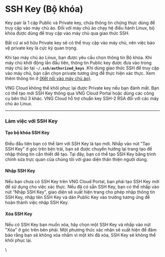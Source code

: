 # SSH Key (Bộ khóa)

Key pair là 1 cặp Public và Private key, chứa thông tin chứng thực dùng để truy cập vào máy chủ ảo. Đối với máy chủ ảo chạy hệ điều hành Linux, bộ khóa được dùng để truy cập vào máy chủ qua giao thức SSH.

Bất cứ ai sở hữu Private key sẽ có thể truy cập vào máy chủ, nên việc bảo vệ private key là cực kỳ quan trọng.

Khi tạo máy chủ ảo Linux, bạn được yêu cầu chọn thông tin Bộ khóa. Khi máy chủ khởi động lần đầu tiên, thông tin Public key được đưa vào trong máy chủ ảo tại `~`**`/.ssh/authorized_keys`** .Khi dùng giao thức SSH để truy cập vào máy chủ, bạn cần chọn private tương ứng để thực hiện xác thực. Xem thêm thông tin ở [{](https://docs.vngcloud.vn/pages/viewpage.action?pageId=49647965)[Kết nối vào máy chủ ảo](../server/ket-noi-vao-may-chu-ao/)[}](https://docs.vngcloud.vn/pages/viewpage.action?pageId=49647965).

VNG Cloud không thể khôi phục lại được Private key nếu bạn đánh mất. Bạn có thể tạo mới SSH Key thông qua VNG Cloud Portal hoặc dùng các công cụ bên thứ 3 khác. VNG Cloud hỗ trợ chuẩn key SSH-2 RSA đối với các máy chủ ảo Linux.

***

### **Làm việc với SSH Key** <a href="#sshkey-bokhoa-lamviecvoisshkey" id="sshkey-bokhoa-lamviecvoisshkey"></a>

#### **Tạo bộ khóa SSH Key** <a href="#sshkey-bokhoa-taobokhoasshkey" id="sshkey-bokhoa-taobokhoasshkey"></a>

Điều đầu tiên bạn có thể làm với SSH Key là tạo mới. Nhấp vào nút "Tạo SSH Key" ở góc trên bên trái, bạn sẽ được chuyển hướng lại trang tạo để nhập thông tin cần thiết để tạo. Tại đây, bạn có thể tạo SSH Key bằng trình chỉnh sửa trực quan của chúng tôi với giao diện thân thiện người dùng.

#### **Nhập SSH Key** <a href="#sshkey-bokhoa-nhapsshkey" id="sshkey-bokhoa-nhapsshkey"></a>

Nếu bạn chưa có SSH Key trên VNG Cloud Portal, bạn phải tạo SSH Key mới để sử dụng cho việc xác thực. Nếu đã có sẵn SSH Key, bạn có thể nhấp vào nút “Nhập SSH Key”, giao diện sẽ xuất hiện trang cho phép nhập thông tin SSH Key, nhập tên SSH Key và dán Public Key vào trường tương ứng để hoàn thành việc nhập SSH Key.

#### **Xóa SSH Key** <a href="#sshkey-bokhoa-xoasshkey" id="sshkey-bokhoa-xoasshkey"></a>

Nếu có SSH Key bạn muốn xóa, hãy chọn một SSH Key và nhấp vào nút "Xóa" ở góc trên bên phải. Một phương thức xác nhận sẽ xuất hiện để đảm bảo rằng bạn sẽ không xóa nhầm vì một khi đã xóa, SSH Key sẽ không thể khôi phục lại.

\

